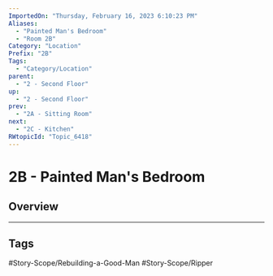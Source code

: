 ```yaml
---
ImportedOn: "Thursday, February 16, 2023 6:10:23 PM"
Aliases:
  - "Painted Man's Bedroom"
  - "Room 2B"
Category: "Location"
Prefix: "2B"
Tags:
  - "Category/Location"
parent:
  - "2 - Second Floor"
up:
  - "2 - Second Floor"
prev:
  - "2A - Sitting Room"
next:
  - "2C - Kitchen"
RWtopicId: "Topic_6418"
---
```

# 2B - Painted Man's Bedroom
## Overview

---
## Tags
#Story-Scope/Rebuilding-a-Good-Man #Story-Scope/Ripper


